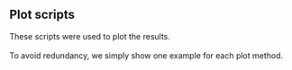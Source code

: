 ## Plot scripts
These scripts were used to plot the results. <br><br>
To avoid redundancy, we simply show one example for each plot method.